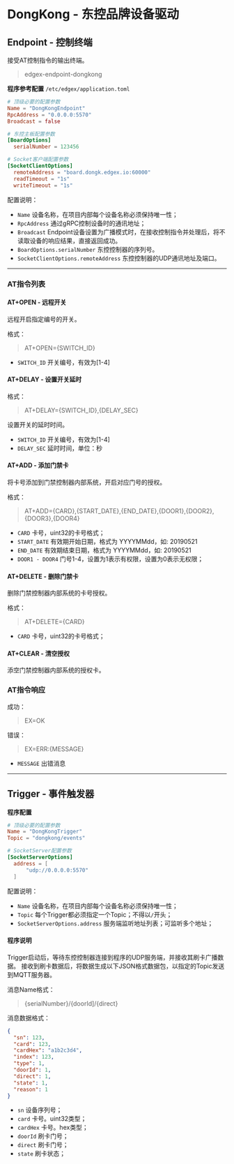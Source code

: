 # DongKong - 东控品牌设备驱动

## Endpoint - 控制终端

接受AT控制指令的输出终端。

> edgex-endpoint-dongkong

**程序参考配置** `/etc/edgex/application.toml`

```toml
# 顶级必要的配置参数
Name = "DongKongEndpoint"
RpcAddress = "0.0.0.0:5570"
Broadcast = false

# 东控主板配置参数
[BoardOptions]
  serialNumber = 123456

# Socket客户端配置参数
[SocketClientOptions]
  remoteAddress = "board.dongk.edgex.io:60000"
  readTimeout = "1s"
  writeTimeout = "1s"
```

配置说明：

- `Name` 设备名称，在项目内部每个设备名称必须保持唯一性；
- `RpcAddress` 通过gRPC控制设备时的通讯地址；
- `Broadcast` Endpoint设备设置为广播模式时，在接收控制指令并处理后，将不读取设备的响应结果，直接返回成功。
- `BoardOptions.serialNumber` 东控控制器的序列号。
- `SocketClientOptions.remoteAddress` 东控控制器的UDP通讯地址及端口。


----

### AT指令列表

#### AT+OPEN - 远程开关

远程开启指定编号的开关。

格式：

> AT+OPEN={SWITCH_ID} 

- `SWITCH_ID` 开关编号，有效为\[1-4\] 
    
#### AT+DELAY - 设置开关延时

格式：

> AT+DELAY={SWITCH_ID},{DELAY_SEC}
 
设置开关的延时时间。

- `SWITCH_ID` 开关编号，有效为\[1-4\]
- `DELAY_SEC` 延时时间，单位：秒

#### AT+ADD - 添加门禁卡

将卡号添加到门禁控制器内部系统，开启对应门号的授权。

格式：

> AT+ADD={CARD},{START_DATE},{END_DATE},{DOOR1},{DOOR2},{DOOR3},{DOOR4}

- `CARD` 卡号，uint32的卡号格式；
- `START_DATE` 有效期开始日期，格式为 YYYYMMdd，如: 20190521
- `END_DATE` 有效期结束日期，格式为 YYYYMMdd，如: 20190521
- `DOOR1 - DOOR4` 门号1-4，设置为1表示有权限，设置为0表示无权限；

#### AT+DELETE - 删除门禁卡

删除门禁控制器内部系统的卡号授权。

格式：

> AT+DELETE={CARD}

- `CARD` 卡号，uint32的卡号格式；

#### AT+CLEAR - 清空授权

添空门禁控制器内部系统的授权卡。

### AT指令响应

成功：

> EX=OK

错误：

> EX=ERR:{MESSAGE}

- `MESSAGE` 出错消息

----

## Trigger - 事件触发器

**程序配置**

```toml
# 顶级必要的配置参数
Name = "DongKongTrigger"
Topic = "dongkong/events"

# SocketServer配置参数
[SocketServerOptions]
  address = [
      "udp://0.0.0.0:5570"
  ]
```


配置说明：

- `Name` 设备名称，在项目内部每个设备名称必须保持唯一性；
- `Topic` 每个Trigger都必须指定一个Topic；不得以`/`开头；
- `SocketServerOptions.address` 服务端监听地址列表；可监听多个地址；

#### 程序说明

Trigger启动后，等待东控控制器连接到程序的UDP服务端，并接收其刷卡广播数据。
接收到刷卡数据后，将数据生成以下JSON格式数据包，以指定的Topic发送到MQTT服务器。

消息Name格式：

> {serialNumber}/{doorId]/{direct}

消息数据格式：

```json
{
  "sn": 123,
  "card": 123,
  "cardHex": "a1b2c3d4",
  "index": 123,
  "type": 1,
  "doorId": 1,
  "direct": 1,
  "state": 1,
  "reason": 1
}
```

- `sn` 设备序列号；
- `card` 卡号。uint32类型；
- `cardHex` 卡号。hex类型；
- `doorId` 刷卡门号；
- `direct` 刷卡门号；
- `state` 刷卡状态；



